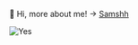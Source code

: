 👋 Hi, more about me! -> [Samshh](https://samshh.netlify.app/ "About me")

![Yes](https://github-readme-stats.vercel.app/api/top-langs/?username=samshh&theme=dark&hide_border=true&include_all_commits=false&count_private=false&layout=compact)
